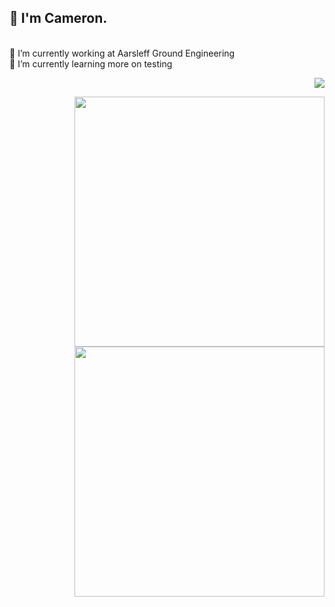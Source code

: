 <h2>👋 I'm Cameron.</h2>

<p align = "left">
  <br/>
  <a>🔭 I’m currently working at Aarsleff Ground Engineering<a/>
  <br/>
  <a>🌱 I’m currently learning more on testing<a/>
  <p align = "right">
    <img src = "https://github-readme-stats.vercel.app/api/top-langs/?username=camcoles&langs_count=8&theme=github_dark&layout=compact&hide_border=true" >
  </p>
</p>

    
<p align = "right">
  <img src = "https://github-readme-stats.vercel.app/api?username=camcoles&show_icons=true&theme=github_dark&hide_border=true" width = 400>
  <img src = "https://github-readme-streak-stats.herokuapp.com?user=camcoles&theme=dark&hide_border=true" width = 400>
</p>
